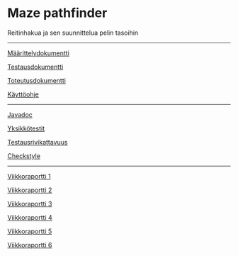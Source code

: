 # Maze pathfinder

Reitinhakua ja sen suunnittelua pelin tasoihin

-------------------------------------------

[Määrittelydokumentti](https://github.com/Craetion5/maze-pathfinder/blob/master/dokumentaatio/m%C3%A4%C3%A4rittelydokumentti.md
)

[Testausdokumentti](https://github.com/Craetion5/maze-pathfinder/blob/master/dokumentaatio/testausdokumentti.md
)

[Toteutusdokumentti](https://github.com/Craetion5/maze-pathfinder/blob/master/dokumentaatio/toteutusdokumentti.md
)

[Käyttöohje](https://github.com/Craetion5/maze-pathfinder/blob/master/dokumentaatio/käyttöohje.md
)

---------------------

[Javadoc](http://htmlpreview.github.io/?https://github.com/Craetion5/maze-pathfinder/blob/master/dokumentaatio/javadoc/overview-summary.html
)

[Yksikkötestit](http://htmlpreview.github.io/?https://github.com/Craetion5/maze-pathfinder/blob/master/dokumentaatio/tests/test/index.html
)

[Testausrivikattavuus](http://htmlpreview.github.io/?https://github.com/Craetion5/maze-pathfinder/blob/master/dokumentaatio/jacoco/test/html/index.html
)

[Checkstyle](http://htmlpreview.github.io/?https://github.com/Craetion5/maze-pathfinder/blob/master/dokumentaatio/checkstyle/main.html
)  

-----------------------

[Viikkoraportti 1](https://github.com/Craetion5/maze-pathfinder/blob/master/dokumentaatio/viikkoraportti1.md
)

[Viikkoraportti 2](https://github.com/Craetion5/maze-pathfinder/blob/master/dokumentaatio/viikkoraportti2.md
)

[Viikkoraportti 3](https://github.com/Craetion5/maze-pathfinder/blob/master/dokumentaatio/viikkoraportti3.md
)

[Viikkoraportti 4](https://github.com/Craetion5/maze-pathfinder/blob/master/dokumentaatio/viikkoraportti4.md
)

[Viikkoraportti 5](https://github.com/Craetion5/maze-pathfinder/blob/master/dokumentaatio/viikkoraportti5.md
)

[Viikkoraportti 6](https://github.com/Craetion5/maze-pathfinder/blob/master/dokumentaatio/viikkoraportti6.md
)
